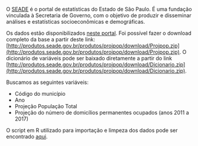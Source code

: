O [SEADE](https://www.seade.gov.br/) é o portal de estatísticas do Estado de São Paulo. É uma fundação vinculada à Secretaria de Governo, com o objetivo de produzir e disseminar análises e estatísticas socioeconômicas e demográficas.

Os dados estão disponibilizados [neste portal](http://produtos.seade.gov.br/produtos/projpop/index.php). Foi possível fazer o download completo da base a partir deste link: [http://produtos.seade.gov.br/produtos/projpop/download/Projpop.zip](http://produtos.seade.gov.br/produtos/projpop/download/Projpop.zip). O dicionário de variáveis pode ser baixado diretamente a partir do link [http://produtos.seade.gov.br/produtos/projpop/download/Dicionario.zip](http://produtos.seade.gov.br/produtos/projpop/download/Dicionario.zip).

Buscamos as seguintes variáveis:

- Código do município
- Ano
- Projeção População Total 
- Projeção do número de domicílios permanentes ocupados (anos 2011 a 2017)

O script em R utilizado para importação e limpeza dos dados pode ser encontrado [aqui](https://github.com/openvironment/ods6/blob/main/data-raw/seade.R).